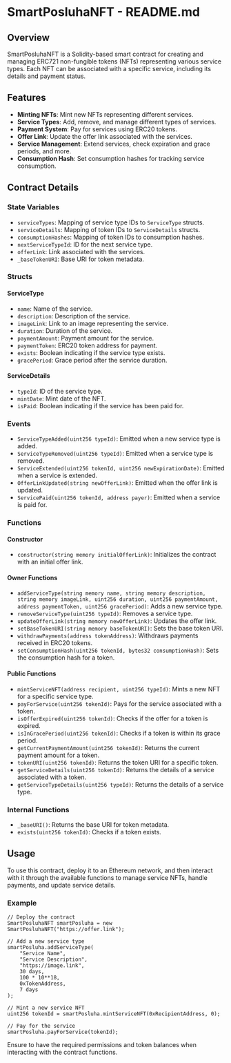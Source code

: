 # SmartPosluhaNFT - README.md

## Overview

SmartPosluhaNFT is a Solidity-based smart contract for creating and managing ERC721 non-fungible tokens (NFTs) representing various service types. Each NFT can be associated with a specific service, including its details and payment status.

## Features

- **Minting NFTs**: Mint new NFTs representing different services.
- **Service Types**: Add, remove, and manage different types of services.
- **Payment System**: Pay for services using ERC20 tokens.
- **Offer Link**: Update the offer link associated with the services.
- **Service Management**: Extend services, check expiration and grace periods, and more.
- **Consumption Hash**: Set consumption hashes for tracking service consumption.

## Contract Details

### State Variables

- `serviceTypes`: Mapping of service type IDs to `ServiceType` structs.
- `serviceDetails`: Mapping of token IDs to `ServiceDetails` structs.
- `consumptionHashes`: Mapping of token IDs to consumption hashes.
- `nextServiceTypeId`: ID for the next service type.
- `offerLink`: Link associated with the services.
- `_baseTokenURI`: Base URI for token metadata.

### Structs

#### ServiceType

- `name`: Name of the service.
- `description`: Description of the service.
- `imageLink`: Link to an image representing the service.
- `duration`: Duration of the service.
- `paymentAmount`: Payment amount for the service.
- `paymentToken`: ERC20 token address for payment.
- `exists`: Boolean indicating if the service type exists.
- `gracePeriod`: Grace period after the service duration.

#### ServiceDetails

- `typeId`: ID of the service type.
- `mintDate`: Mint date of the NFT.
- `isPaid`: Boolean indicating if the service has been paid for.

### Events

- `ServiceTypeAdded(uint256 typeId)`: Emitted when a new service type is added.
- `ServiceTypeRemoved(uint256 typeId)`: Emitted when a service type is removed.
- `ServiceExtended(uint256 tokenId, uint256 newExpirationDate)`: Emitted when a service is extended.
- `OfferLinkUpdated(string newOfferLink)`: Emitted when the offer link is updated.
- `ServicePaid(uint256 tokenId, address payer)`: Emitted when a service is paid for.

### Functions

#### Constructor

- `constructor(string memory initialOfferLink)`: Initializes the contract with an initial offer link.

#### Owner Functions

- `addServiceType(string memory name, string memory description, string memory imageLink, uint256 duration, uint256 paymentAmount, address paymentToken, uint256 gracePeriod)`: Adds a new service type.
- `removeServiceType(uint256 typeId)`: Removes a service type.
- `updateOfferLink(string memory newOfferLink)`: Updates the offer link.
- `setBaseTokenURI(string memory baseTokenURI)`: Sets the base token URI.
- `withdrawPayments(address tokenAddress)`: Withdraws payments received in ERC20 tokens.
- `setConsumptionHash(uint256 tokenId, bytes32 consumptionHash)`: Sets the consumption hash for a token.

#### Public Functions

- `mintServiceNFT(address recipient, uint256 typeId)`: Mints a new NFT for a specific service type.
- `payForService(uint256 tokenId)`: Pays for the service associated with a token.
- `isOfferExpired(uint256 tokenId)`: Checks if the offer for a token is expired.
- `isInGracePeriod(uint256 tokenId)`: Checks if a token is within its grace period.
- `getCurrentPaymentAmount(uint256 tokenId)`: Returns the current payment amount for a token.
- `tokenURI(uint256 tokenId)`: Returns the token URI for a specific token.
- `getServiceDetails(uint256 tokenId)`: Returns the details of a service associated with a token.
- `getServiceTypeDetails(uint256 typeId)`: Returns the details of a service type.

### Internal Functions

- `_baseURI()`: Returns the base URI for token metadata.
- `exists(uint256 tokenId)`: Checks if a token exists.

## Usage

To use this contract, deploy it to an Ethereum network, and then interact with it through the available functions to manage service NFTs, handle payments, and update service details.

### Example

```solidity
// Deploy the contract
SmartPosluhaNFT smartPosluha = new SmartPosluhaNFT("https://offer.link");

// Add a new service type
smartPosluha.addServiceType(
    "Service Name",
    "Service Description",
    "https://image.link",
    30 days,
    100 * 10**18,
    0xTokenAddress,
    7 days
);

// Mint a new service NFT
uint256 tokenId = smartPosluha.mintServiceNFT(0xRecipientAddress, 0);

// Pay for the service
smartPosluha.payForService(tokenId);
```

Ensure to have the required permissions and token balances when interacting with the contract functions.
